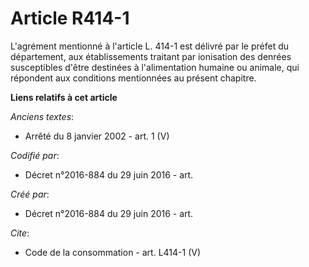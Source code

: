 # Article R414-1

L'agrément mentionné à l'article L. 414-1 est délivré par le préfet du département, aux établissements traitant par
ionisation des denrées susceptibles d'être destinées à l'alimentation humaine ou animale, qui répondent aux conditions
mentionnées au présent chapitre.

**Liens relatifs à cet article**

_Anciens textes_:

  - Arrêté du 8 janvier 2002 - art. 1 (V)

_Codifié par_:

  - Décret n°2016-884 du 29 juin 2016 - art.

_Créé par_:

  - Décret n°2016-884 du 29 juin 2016 - art.

_Cite_:

  - Code de la consommation - art. L414-1 (V)

